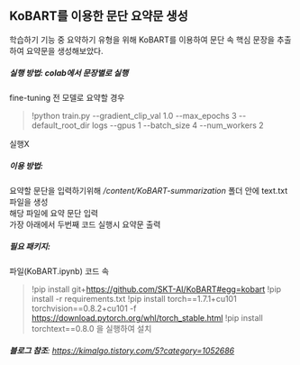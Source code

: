 ## **KoBART**를 이용한 문단 요약문 생성
학습하기 기능 중 요약하기 유형을 위해 KoBART를 이용하여 문단 속 핵심 문장을 추출하여 요약문을 생성해보았다.
##### **실행 방법**: colab에서 문장별로 실행
fine-tuning 전 모델로 요약할 경우 
> !python train.py  --gradient_clip_val 1.0 --max_epochs 3 --default_root_dir logs  --gpus 1 --batch_size 4 --num_workers 2  

실행X
##### **이용 방법**:
요약할 문단을 입력하기위해 */content/KoBART-summarization* 폴더 안에 text.txt 파일을 생성  
해당 파일에 요약 문단 입력  
가장 아래에서 두번째 코드 실행시 요약문 출력

##### **필요 패키지**: 
파일(KoBART.ipynb) 코드 속
> !pip install git+https://github.com/SKT-AI/KoBART#egg=kobart
> !pip install -r requirements.txt
> !pip install torch==1.7.1+cu101 torchvision==0.8.2+cu101 -f https://download.pytorch.org/whl/torch_stable.html
> !pip install torchtext==0.8.0
을 실행하여 설치
###### **블로그 참조**: https://kimalgo.tistory.com/5?category=1052686
